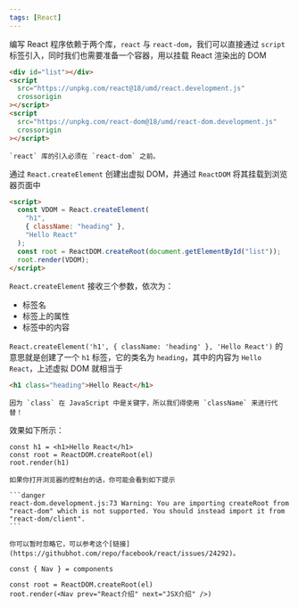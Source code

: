 ```yaml
---
tags: [React]
---
```


编写 React 程序依赖于两个库，`react` 与 `react-dom`，我们可以直接通过 `script` 标签引入，同时我们也需要准备一个容器，用以挂载 React 渲染出的 DOM

<!-- <img src="https://cdn.jsdelivr.net/gh/LastKnightCoder/image-for-2022@master/carbon2022-05-28-14-26-51.svg" style="zoom:50%"/> -->

<!-- <img src="https://cdn.jsdelivr.net/gh/LastKnightCoder/image-for-2022@master/carbon2022-06-09-10-23-02.svg" style="zoom:50%"/> -->

```html
<div id="list"></div>
<script
  src="https://unpkg.com/react@18/umd/react.development.js"
  crossorigin
></script>
<script
  src="https://unpkg.com/react-dom@18/umd/react-dom.development.js"
  crossorigin
></script>
```

```note
`react` 库的引入必须在 `react-dom` 之前。
```

通过 `React.createElement` 创建出虚拟 DOM，并通过 `ReactDOM` 将其挂载到浏览器页面中

<!-- <img src="https://cdn.jsdelivr.net/gh/LastKnightCoder/image-for-2022@master/carbon2022-06-09-10-25-28.svg" style="zoom:50%"/> -->

```html
<script>
  const VDOM = React.createElement(
    "h1",
    { className: "heading" },
    "Hello React"
  );
  const root = ReactDOM.createRoot(document.getElementById("list"));
  root.render(VDOM);
</script>
```

`React.createElement` 接收三个参数，依次为：

- 标签名
- 标签上的属性
- 标签中的内容

`React.createElement('h1', { className: 'heading' }, 'Hello React')` 的意思就是创建了一个 `h1` 标签，它的类名为 `heading`，其中的内容为 `Hello React`，上述虚拟 DOM 就相当于

<!-- <img src="https://cdn.jsdelivr.net/gh/LastKnightCoder/image-for-2022@master/carbon2022-06-09-10-31-53.svg" style="zoom:50%"/> -->

```html
<h1 class="heading">Hello React</h1>
```

```info
因为 `class` 在 JavaScript 中是关键字，所以我们得使用 `className` 来进行代替！
```

效果如下所示：

```antd
const h1 = <h1>Hello React</h1>
const root = ReactDOM.createRoot(el)
root.render(h1)
```

````warning
如果你打开浏览器的控制台的话，你可能会看到如下提示

```danger
react-dom.development.js:73 Warning: You are importing createRoot from "react-dom" which is not supported. You should instead import it from "react-dom/client".
```

你可以暂时忽略它，可以参考这个[链接](https://githubhot.com/repo/facebook/react/issues/24292)。
````

```antd
const { Nav } = components

const root = ReactDOM.createRoot(el)
root.render(<Nav prev="React介绍" next="JSX介绍" />)
```